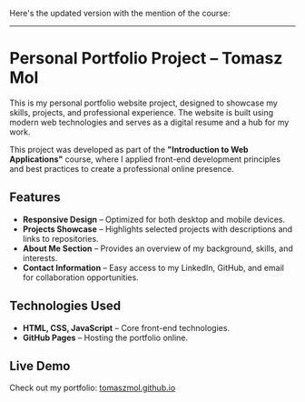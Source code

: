 Here's the updated version with the mention of the course:  

---

# Personal Portfolio Project – Tomasz Mol  

This is my personal portfolio website project, designed to showcase my skills, projects, and professional experience. The website is built using modern web technologies and serves as a digital resume and a hub for my work.  

This project was developed as part of the **"Introduction to Web Applications"** course, where I applied front-end development principles and best practices to create a professional online presence.  

## Features  
- **Responsive Design** – Optimized for both desktop and mobile devices.  
- **Projects Showcase** – Highlights selected projects with descriptions and links to repositories.  
- **About Me Section** – Provides an overview of my background, skills, and interests.  
- **Contact Information** – Easy access to my LinkedIn, GitHub, and email for collaboration opportunities.  

## Technologies Used  
- **HTML, CSS, JavaScript** – Core front-end technologies.
- **GitHub Pages** – Hosting the portfolio online.  

## Live Demo  
Check out my portfolio: [tomaszmol.github.io](https://tomaszmol.github.io)  
